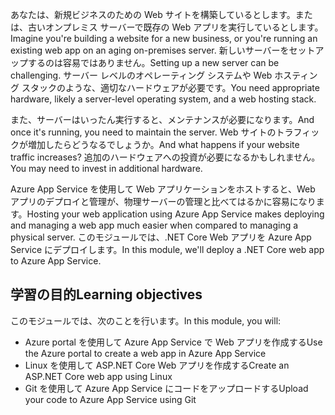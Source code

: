 <span data-ttu-id="bfeac-101">あなたは、新規ビジネスのための Web サイトを構築しているとします。または、古いオンプレミス サーバーで既存の Web アプリを実行しているとします。</span><span class="sxs-lookup"><span data-stu-id="bfeac-101">Imagine you're building a website for a new business, or you're running an existing web app on an aging on-premises server.</span></span> <span data-ttu-id="bfeac-102">新しいサーバーをセットアップするのは容易ではありません。</span><span class="sxs-lookup"><span data-stu-id="bfeac-102">Setting up a new server can be challenging.</span></span> <span data-ttu-id="bfeac-103">サーバー レベルのオペレーティング システムや Web ホスティング スタックのような、適切なハードウェアが必要です。</span><span class="sxs-lookup"><span data-stu-id="bfeac-103">You need appropriate hardware, likely a server-level operating system, and a web hosting stack.</span></span>

<span data-ttu-id="bfeac-104">また、サーバーはいったん実行すると、メンテナンスが必要になります。</span><span class="sxs-lookup"><span data-stu-id="bfeac-104">And once it's running, you need to maintain the server.</span></span> <span data-ttu-id="bfeac-105">Web サイトのトラフィックが増加したらどうなるでしょうか。</span><span class="sxs-lookup"><span data-stu-id="bfeac-105">And what happens if your website traffic increases?</span></span> <span data-ttu-id="bfeac-106">追加のハードウェアへの投資が必要になるかもしれません。</span><span class="sxs-lookup"><span data-stu-id="bfeac-106">You may need to invest in additional hardware.</span></span>

<span data-ttu-id="bfeac-107">Azure App Service を使用して Web アプリケーションをホストすると、Web アプリのデプロイと管理が、物理サーバーの管理と比べてはるかに容易になります。</span><span class="sxs-lookup"><span data-stu-id="bfeac-107">Hosting your web application using Azure App Service makes deploying and managing a web app much easier when compared to managing a physical server.</span></span> <span data-ttu-id="bfeac-108">このモジュールでは、.NET Core Web アプリを Azure App Service にデプロイします。</span><span class="sxs-lookup"><span data-stu-id="bfeac-108">In this module, we'll deploy a .NET Core web app to Azure App Service.</span></span>

## <a name="learning-objectives"></a><span data-ttu-id="bfeac-109">学習の目的</span><span class="sxs-lookup"><span data-stu-id="bfeac-109">Learning objectives</span></span>

<span data-ttu-id="bfeac-110">このモジュールでは、次のことを行います。</span><span class="sxs-lookup"><span data-stu-id="bfeac-110">In this module, you will:</span></span>

- <span data-ttu-id="bfeac-111">Azure portal を使用して Azure App Service で Web アプリを作成する</span><span class="sxs-lookup"><span data-stu-id="bfeac-111">Use the Azure portal to create a web app in Azure App Service</span></span>
- <span data-ttu-id="bfeac-112">Linux を使用して ASP.NET Core Web アプリを作成する</span><span class="sxs-lookup"><span data-stu-id="bfeac-112">Create an ASP.NET Core web app using Linux</span></span>
- <span data-ttu-id="bfeac-113">Git を使用して Azure App Service にコードをアップロードする</span><span class="sxs-lookup"><span data-stu-id="bfeac-113">Upload your code to Azure App Service using Git</span></span>
